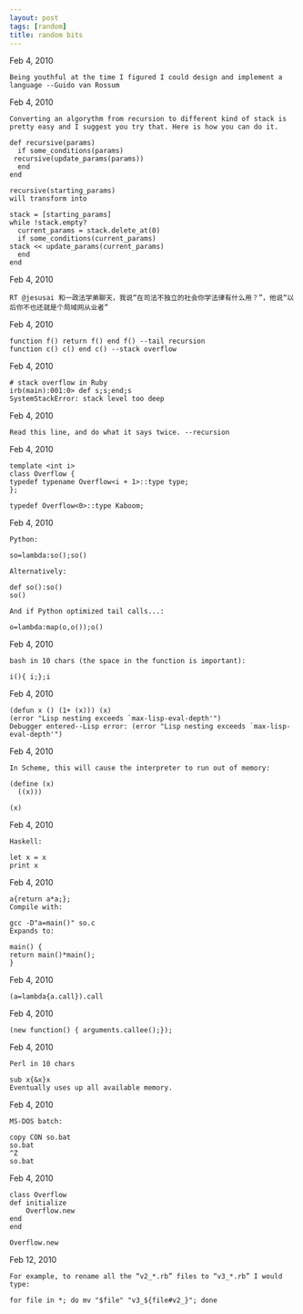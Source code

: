 ```yaml
---
layout: post
tags: [random]
title: random bits
---
```


Feb 4, 2010

    Being youthful at the time I figured I could design and implement a language --Guido van Rossum

Feb 4, 2010

    Converting an algorythm from recursion to different kind of stack is pretty easy and I suggest you try that. Here is how you can do it.

    def recursive(params)
      if some_conditions(params)
	 recursive(update_params(params))
      end
    end

    recursive(starting_params)
    will transform into

    stack = [starting_params]
    while !stack.empty?
      current_params = stack.delete_at(0)
      if some_conditions(current_params)
	stack << update_params(current_params)
      end
    end

Feb 4, 2010

    RT @jesusai 和一政法学弟聊天，我说“在司法不独立的社会你学法律有什么用？”，他说“以后你不也还就是个局域网从业者”

Feb 4, 2010 

    function f() return f() end f() --tail recursion
    function c() c() end c() --stack overflow

Feb 4, 2010 

    # stack overflow in Ruby
    irb(main):001:0> def s;s;end;s
    SystemStackError: stack level too deep

Feb 4, 2010

    Read this line, and do what it says twice. --recursion

Feb 4, 2010 

    template <int i>
    class Overflow {
	typedef typename Overflow<i + 1>::type type;
    };

    typedef Overflow<0>::type Kaboom;

Feb 4, 2010 

    Python:

    so=lambda:so();so()

    Alternatively:

    def so():so()
    so()

    And if Python optimized tail calls...:

    o=lambda:map(o,o());o()

Feb 4, 2010 

    bash in 10 chars (the space in the function is important):

    i(){ i;};i

Feb 4, 2010 

    (defun x () (1+ (x))) (x)
    (error "Lisp nesting exceeds `max-lisp-eval-depth'")
    Debugger entered--Lisp error: (error "Lisp nesting exceeds `max-lisp-eval-depth'")

Feb 4, 2010 

    In Scheme, this will cause the interpreter to run out of memory:

    (define (x)
      ((x)))

    (x)

Feb 4, 2010 

    Haskell:

    let x = x
    print x

Feb 4, 2010 

    a{return a*a;};
    Compile with:

    gcc -D"a=main()" so.c
    Expands to:

    main() {
	return main()*main();
    }

Feb 4, 2010 

    (a=lambda{a.call}).call

Feb 4, 2010 

    (new function() { arguments.callee();});

Feb 4, 2010 

    Perl in 10 chars

    sub x{&x}x
    Eventually uses up all available memory.

Feb 4, 2010 

    MS-DOS batch:

    copy CON so.bat
    so.bat
    ^Z
    so.bat

Feb 4, 2010 

    class Overflow
	def initialize
	    Overflow.new
	end
    end

    Overflow.new

Feb 12, 2010 

    For example, to rename all the “v2_*.rb” files to “v3_*.rb” I would type:

    for file in *; do mv "$file" "v3_${file#v2_}"; done
